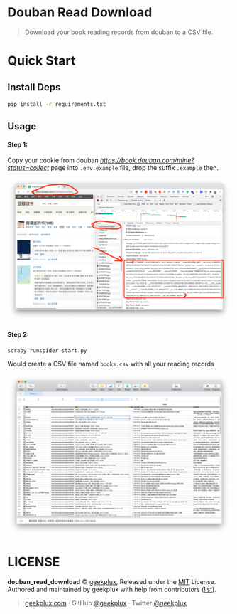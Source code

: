 # Douban Read Download

> Download your book reading records from douban to a CSV file.

# Quick Start

## Install Deps

```bash
pip install -r requirements.txt
```

## Usage

#### Step 1:

Copy your cookie from douban *https://book.douban.com/mine?status=collect* page into `.env.example` file, drop the suffix `.example` then.

![](screenshot/cookie.png)

#### Step 2:

```bash
scrapy runspider start.py
```

Would create a CSV file named `books.csv` with all your reading records

![](screenshot/books.png)

# LICENSE

**douban_read_download** © [geekplux](https://github.com/geekplux), Released under the [MIT](./LICENSE) License.<br>
Authored and maintained by geekplux with help from contributors ([list](https://github.com/geekplux/douban_read_download/contributors)).

> [geekplux.com](http://geekplux.com) · GitHub [@geekplux](https://github.com/geekplux) · Twitter [@geekplux](https://twitter.com/geekplux)
